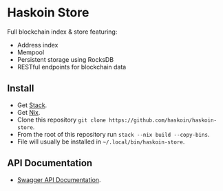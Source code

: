 # Haskoin Store

Full blockchain index & store featuring:

- Address index
- Mempool
- Persistent storage using RocksDB
- RESTful endpoints for blockchain data

## Install

* Get [Stack](https://haskell-lang.org/get-started).
* Get [Nix](https://nixos.org/nix/).
* Clone this repository `git clone https://github.com/haskoin/haskoin-store`.
* From the root of this repository run `stack --nix build --copy-bins`.
* File will usually be installed in `~/.local/bin/haskoin-store`.

## API Documentation

* [Swagger API Documentation](https://app.swaggerhub.com/apis/haskoin/blockchain-api/1.0.0-oas3).
